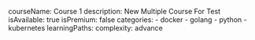 courseName: Course 1
description: New Multiple Course For Test
isAvailable: true
isPremium: false
categories: 
    - docker
    - golang
    - python
    - kubernetes
learningPaths: 
complexity: advance
